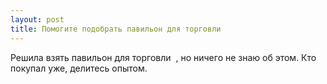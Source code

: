 ```yaml
---
layout: post 
title: Помогите подобрать павильон для торговли ‌ ‌ 
--- 
```

Решила взять павильон для торговли ‌ ‌, но ничего не знаю об этом. Кто покупал уже, делитесь опытом.